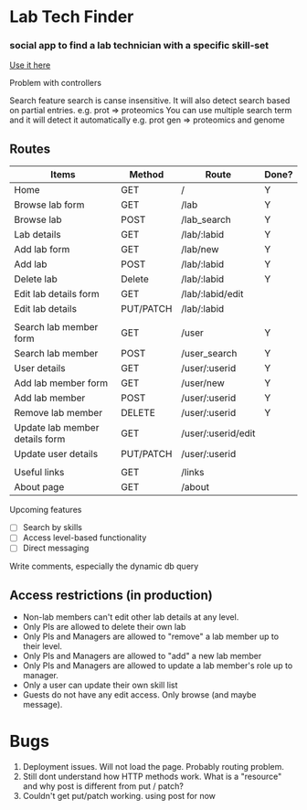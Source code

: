 # Lab Tech Finder
### social app to find a lab technician with a specific skill-set
[Use it here](https://lab-tech-finder.onrender.com/)


Problem with controllers


Search feature
search is canse insensitive. It will also detect search based on partial entries. e.g. prot => proteomics
You can use multiple search term and it will detect it automatically e.g. prot gen => proteomics and genome


## Routes
| Items | Method | Route | Done? |
| ----------- | ----------- | ----------- | ----------- |
| Home | GET | / | Y
| Browse lab form | GET | /lab | Y
| Browse lab | POST | /lab_search | Y
| Lab details | GET | /lab/:labid | Y
| Add lab form | GET | /lab/new | Y
| Add lab | POST | /lab/:labid | Y
| Delete lab | Delete | /lab/:labid | Y
| Edit lab details form | GET | /lab/:labid/edit |
| Edit lab details | PUT/PATCH | /lab/:labid |
| | | |
| Search lab member form | GET | /user | Y
| Search lab member | POST | /user_search | Y
| User details | GET | /user/:userid | Y
| Add lab member form | GET | /user/new | Y
| Add lab member | POST | /user/:userid | Y
| Remove lab member | DELETE | /user/:userid | Y
| Update lab member details form | GET | /user/:userid/edit |
| Update user details | PUT/PATCH | /user/:userid |
| | | |
| Useful links | GET | /links |
| About page | GET | /about |

Upcoming features

- [ ] Search by skills
- [ ] Access level-based functionality
- [ ] Direct messaging

Write comments, especially the dynamic db query

## Access restrictions (in production)
- Non-lab members can't edit other lab details at any level.
- Only PIs are allowed to delete their own lab
- Only PIs and Managers are allowed to "remove" a lab member up to their level.
- Only PIs and Managers are allowed to "add" a new lab member
- Only PIs and Managers are allowed to update a lab member's role up to manager.
- Only a user can update their own skill list
- Guests do not have any edit access. Only browse (and maybe message).


# Bugs
1. Deployment issues. Will not load the page. Probably routing problem.
2. Still dont understand how HTTP methods work. What is a "resource" and why post is different from put / patch?
3. Couldn't get put/patch working. using post for now




